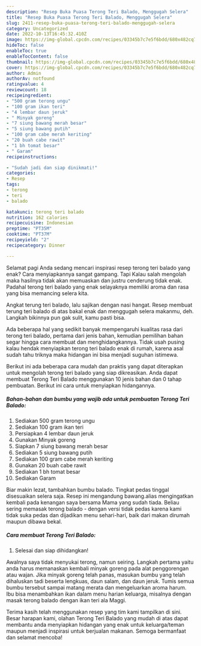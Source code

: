 ```yaml
---
description: "Resep Buka Puasa Terong Teri Balado, Menggugah Selera"
title: "Resep Buka Puasa Terong Teri Balado, Menggugah Selera"
slug: 2411-resep-buka-puasa-terong-teri-balado-menggugah-selera
category: Uncategorized
date: 2022-10-13T16:45:32.410Z
image: https://img-global.cpcdn.com/recipes/03345b7c7e5f6bdd/680x482cq70/terong-teri-balado-foto-resep-utama.jpg
hideToc: false
enableToc: true
enableTocContent: false
thumbnail: https://img-global.cpcdn.com/recipes/03345b7c7e5f6bdd/680x482cq70/terong-teri-balado-foto-resep-utama.jpg
cover: https://img-global.cpcdn.com/recipes/03345b7c7e5f6bdd/680x482cq70/terong-teri-balado-foto-resep-utama.jpg
author: Admin
authorAv: notfound
ratingvalue: 4
reviewcount: 18
recipeingredient:
- "500 gram terong ungu"
- "100 gram ikan teri"
- "4 lembar daun jeruk"
- " Minyak goreng"
- "7 siung bawang merah besar"
- "5 siung bawang putih"
- "100 gram cabe merah keriting"
- "20 buah cabe rawit"
- "1 bh tomat besar"
- " Garam"
recipeinstructions:

- "Sudah jadi dan siap dinikmati!"
categories:
- Resep
tags:
- terong
- teri
- balado

katakunci: terong teri balado 
nutrition: 162 calories
recipecuisine: Indonesian
preptime: "PT35M"
cooktime: "PT37M"
recipeyield: "2"
recipecategory: Dinner

---
```



Selamat pagi Anda sedang mencari inspirasi resep terong teri balado yang enak? Cara menyiapkannya sangat gampang. Tapi Kalau salah mengolah maka hasilnya tidak akan memuaskan dan justru cenderung tidak enak. Padahal terong teri balado yang enak selayaknya memiliki aroma dan rasa yang bisa memancing selera kita.


Angkat terung teri balado, lalu sajikan dengan nasi hangat. Resep membuat terung teri balado di atas bakal enak dan menggugah selera makanmu, deh. Langkah bikinnya pun gak sulit, kamu pasti bisa.

Ada beberapa hal yang sedikit banyak mempengaruhi kualitas rasa dari terong teri balado, pertama dari jenis bahan, kemudian pemilihan bahan segar hingga cara membuat dan menghidangkannya. Tidak usah pusing kalau hendak menyiapkan terong teri balado enak di rumah, karena asal sudah tahu triknya maka hidangan ini bisa menjadi suguhan istimewa.


Berikut ini ada beberapa cara mudah dan praktis yang dapat diterapkan untuk mengolah terong teri balado yang siap dikreasikan. Anda dapat membuat Terong Teri Balado menggunakan 10 jenis bahan dan 0 tahap pembuatan. Berikut ini cara untuk menyiapkan hidangannya.

<!--inarticleads1-->

##### Bahan-bahan dan bumbu yang wajib ada untuk pembuatan Terong Teri Balado:

1. Sediakan 500 gram terong ungu
1. Sediakan 100 gram ikan teri
1. Persiapkan 4 lembar daun jeruk
1. Gunakan  Minyak goreng
1. Siapkan 7 siung bawang merah besar
1. Sediakan 5 siung bawang putih
1. Sediakan 100 gram cabe merah keriting
1. Gunakan 20 buah cabe rawit
1. Sediakan 1 bh tomat besar
1. Sediakan  Garam


Biar makin lezat, tambahkan bumbu balado. Tingkat pedas tinggal disesuaikan selera saja. Resep ini mengandung bawang.alias mengingatkan kembali pada kenangan saya bersama Mama yang sudah tiada. Beliau sering memasak terong balado - dengan versi tidak pedas karena kami tidak suka pedas dan dijadikan menu sehari-hari, baik dari makan dirumah maupun dibawa bekal. 

<!--inarticleads2-->

##### Cara membuat Terong Teri Balado:


1. Selesai dan siap dihidangkan!

Awalnya saya tidak menyukai terong, namun seiring. Langkah pertama yaitu anda harus memanaskan kembali minyak goreng pada alat penggorengan atau wajan. Jika minyak goreng telah panas, masukan bumbu yang telah dihaluskan tadi beserta lengkuas, daun salam, dan daun jeruk. Tumis semua bumbu tersebut sampai matang merata dan mengeluarkan aroma harum. Ibu bisa menambahkan ikan dalam menu harian keluarga, misalnya dengan masak terong balado dengan ikan teri ala Maggi. 

Terima kasih telah menggunakan resep yang tim kami tampilkan di sini. Besar harapan kami, olahan Terong Teri Balado yang mudah di atas dapat membantu anda menyiapkan hidangan yang enak untuk keluarga/teman maupun menjadi inspirasi untuk berjualan makanan. Semoga bermanfaat dan selamat mencoba!
